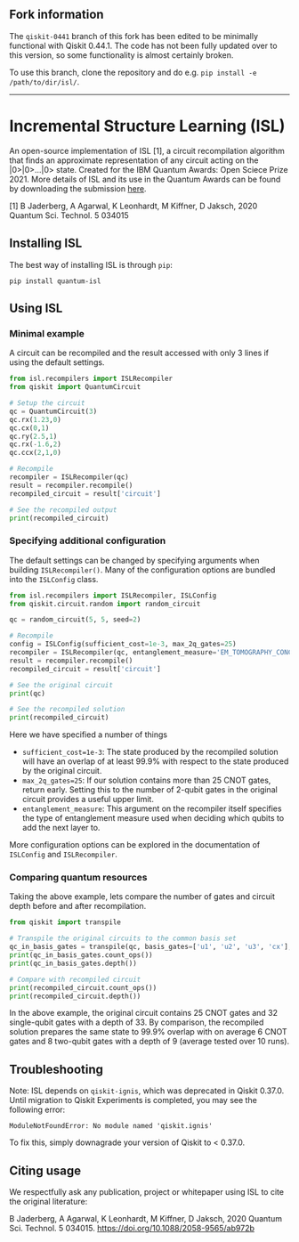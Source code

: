 ## Fork information

The `qiskit-0441` branch of this fork has been edited to be minimally functional with Qiskit 0.44.1. The code has not been fully updated over to this version, so some functionality is almost certainly broken.

To use this branch, clone the repository and do e.g. `pip install -e /path/to/dir/isl/`.

---

# Incremental Structure Learning (ISL)

An open-source implementation of ISL [1], a circuit recompilation algorithm that finds an approximate representation of
any circuit acting on the |0>|0>...|0> state. Created for the IBM Quantum Awards: Open Sciece Prize 2021. More details of ISL and its use in the Quantum Awards can be found by downloading the submission [here](https://github.com/qiskit-community/open-science-prize-2021/blob/main/qiskit-default-winning-submission.zip).

[1] B Jaderberg, A Agarwal, K Leonhardt, M Kiffner, D Jaksch, 2020 Quantum Sci. Technol. 5 034015

## Installing ISL

The best way of installing ISL is through `pip`:

```
pip install quantum-isl
```

## Using ISL

### Minimal example
A circuit can be recompiled and the result accessed with only 3 lines if using the 
default settings.
```python
from isl.recompilers import ISLRecompiler
from qiskit import QuantumCircuit

# Setup the circuit
qc = QuantumCircuit(3)
qc.rx(1.23,0)
qc.cx(0,1)
qc.ry(2.5,1)
qc.rx(-1.6,2)
qc.ccx(2,1,0)

# Recompile
recompiler = ISLRecompiler(qc)
result = recompiler.recompile()
recompiled_circuit = result['circuit']

# See the recompiled output
print(recompiled_circuit)
```

### Specifying additional configuration

The default settings can be changed by specifying arguments when
building `ISLRecompiler()`. Many of the configuration options are bundled into the 
`ISLConfig` class.

```python
from isl.recompilers import ISLRecompiler, ISLConfig
from qiskit.circuit.random import random_circuit

qc = random_circuit(5, 5, seed=2)

# Recompile
config = ISLConfig(sufficient_cost=1e-3, max_2q_gates=25)
recompiler = ISLRecompiler(qc, entanglement_measure='EM_TOMOGRAPHY_CONCURRENCE', isl_config=config)
result = recompiler.recompile()
recompiled_circuit = result['circuit']

# See the original circuit
print(qc)

# See the recompiled solution
print(recompiled_circuit)
```

Here we have specified a number of things
* `sufficient_cost=1e-3`: The state produced by the recompiled solution will have an overlap of at least 99.9% with respect to the state produced by the original circuit.
* `max_2q_gates=25`: If our solution contains more than 25 CNOT gates, return early. Setting this to the number of 2-qubit gates in the original circuit provides a useful upper limit.
* `entanglement_measure`: This argument on the recompiler itself specifies the type of entanglement measure used when deciding which qubits to add the next layer to.

More configuration options can be explored in the documentation of `ISLConfig` and `ISLRecompiler`.

### Comparing quantum resources
Taking the above example, lets compare the number of gates and circuit depth before and after recompilation.
```python
from qiskit import transpile

# Transpile the original circuits to the common basis set
qc_in_basis_gates = transpile(qc, basis_gates=['u1', 'u2', 'u3', 'cx'], optimization_level=3)
print(qc_in_basis_gates.count_ops())
print(qc_in_basis_gates.depth())

# Compare with recompiled circuit
print(recompiled_circuit.count_ops())
print(recompiled_circuit.depth())
```
In the above example, the original circuit contains 25 CNOT gates and 
32 single-qubit gates with a depth of 33. By comparison, the recompiled solution
prepares the same state to 99.9% overlap with on average 6 CNOT gates and
8 two-qubit gates with a depth of 9 (average tested over 10 runs).

## Troubleshooting

Note: ISL depends on `qiskit-ignis`, which was deprecated in Qiskit 0.37.0. Until migration to Qiskit Experiments is completed, you may see the following error:

```
ModuleNotFoundError: No module named 'qiskit.ignis'
```

To fix this, simply downagrade your version of Qiskit to < 0.37.0.

## Citing usage

We respectfully ask any publication, project or whitepaper using ISL to cite the original literature:

B Jaderberg, A Agarwal, K Leonhardt, M Kiffner, D Jaksch, 2020 Quantum Sci. Technol. 5 034015.
https://doi.org/10.1088/2058-9565/ab972b

